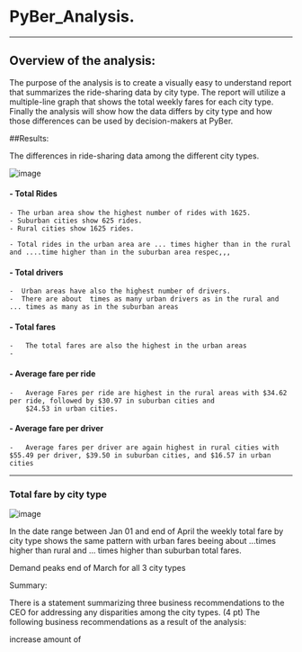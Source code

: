 # PyBer_Analysis.
___
## Overview of the analysis:

The purpose of the analysis is to create a visually easy to understand report that summarizes the ride-sharing data by city type. 
The report will utilize a multiple-line graph that shows the total weekly fares for each city type. 
Finally the analysis will show how the data differs by city type and how those differences can be used by decision-makers at PyBer.

##Results:

The differences in ride-sharing data among the different city types. 



![image](https://user-images.githubusercontent.com/91682586/141694416-9d3ff3de-9b46-4301-8e89-68c6695c0604.png)

#### - Total Rides

    - The urban area show the highest number of rides with 1625.
    - Suburban cities show 625 rides.
    - Rural cities show 1625 rides.

    - Total rides in the urban area are ... times higher than in the rural and ....time higher than in the suburban area respec,,,

#### - Total drivers

    -  Urban areas have also the highest number of drivers.
    -  There are about  times as many urban drivers as in the rural and ... times as many as in the suburban areas

#### - Total fares

    -   The total fares are also the highest in the urban areas
    -   
#### - Average fare per ride 

    -   Average Fares per ride are highest in the rural areas with $34.62 per ride, followed by $30.97 in suburban cities and
        $24.53 in urban cities.

#### - Average fare per driver

    -   Average fares per driver are again highest in rural cities with $55.49 per driver, $39.50 in suburban cities, and $16.57 in urban cities
___
### Total fare by city type 

![image](https://user-images.githubusercontent.com/91682586/141694474-229b85a9-d45d-4725-903f-2dc2ca522210.png)

In the date range between Jan 01  and end of April the weekly total fare by city type shows the same pattern with
urban fares beeing about ...times higher than rural and ... times higher than suburban total fares.

Demand peaks end of March for all 3 city types


Summary:

There is a statement summarizing three business recommendations to the CEO for addressing any disparities among the city types. (4 pt)
The following business recommendations as a result of the analysis:

increase amount  of 
